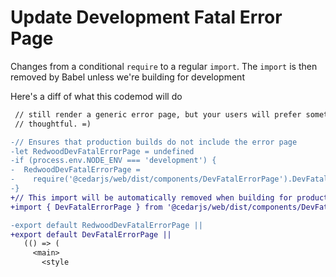 # Update Development Fatal Error Page

Changes from a conditional `require` to a regular `import`. The `import` is
then removed by Babel unless we're building for development

Here's a diff of what this codemod will do

```diff
 // still render a generic error page, but your users will prefer something a bit more
 // thoughtful. =)

-// Ensures that production builds do not include the error page
-let RedwoodDevFatalErrorPage = undefined
-if (process.env.NODE_ENV === 'development') {
-  RedwoodDevFatalErrorPage =
-    require('@cedarjs/web/dist/components/DevFatalErrorPage').DevFatalErrorPage
-}
+// This import will be automatically removed when building for production
+import { DevFatalErrorPage } from '@cedarjs/web/dist/components/DevFatalErrorPage'

-export default RedwoodDevFatalErrorPage ||
+export default DevFatalErrorPage ||
   (() => (
     <main>
       <style
```
